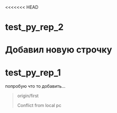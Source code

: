 <<<<<<< HEAD
# test_py_rep_2

Добавил новую строчку
=======

# test_py_rep_1

попробую что то добавить...
>origin/first
> 
> Conflict from local pc
